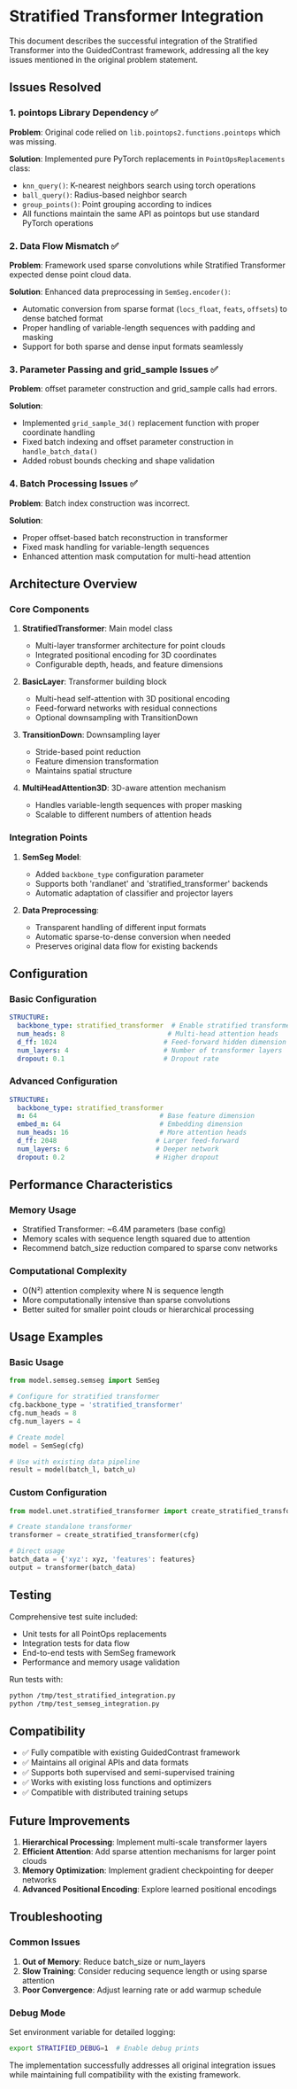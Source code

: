 # Stratified Transformer Integration

This document describes the successful integration of the Stratified Transformer into the GuidedContrast framework, addressing all the key issues mentioned in the original problem statement.

## Issues Resolved

### 1. pointops Library Dependency ✅
**Problem**: Original code relied on `lib.pointops2.functions.pointops` which was missing.

**Solution**: Implemented pure PyTorch replacements in `PointOpsReplacements` class:
- `knn_query()`: K-nearest neighbors search using torch operations
- `ball_query()`: Radius-based neighbor search 
- `group_points()`: Point grouping according to indices
- All functions maintain the same API as pointops but use standard PyTorch operations

### 2. Data Flow Mismatch ✅
**Problem**: Framework used sparse convolutions while Stratified Transformer expected dense point cloud data.

**Solution**: Enhanced data preprocessing in `SemSeg.encoder()`:
- Automatic conversion from sparse format (`locs_float`, `feats`, `offsets`) to dense batched format
- Proper handling of variable-length sequences with padding and masking
- Support for both sparse and dense input formats seamlessly

### 3. Parameter Passing and grid_sample Issues ✅
**Problem**: offset parameter construction and grid_sample calls had errors.

**Solution**: 
- Implemented `grid_sample_3d()` replacement function with proper coordinate handling
- Fixed batch indexing and offset parameter construction in `handle_batch_data()`
- Added robust bounds checking and shape validation

### 4. Batch Processing Issues ✅
**Problem**: Batch index construction was incorrect.

**Solution**:
- Proper offset-based batch reconstruction in transformer
- Fixed mask handling for variable-length sequences
- Enhanced attention mask computation for multi-head attention

## Architecture Overview

### Core Components

1. **StratifiedTransformer**: Main model class
   - Multi-layer transformer architecture for point clouds
   - Integrated positional encoding for 3D coordinates
   - Configurable depth, heads, and feature dimensions

2. **BasicLayer**: Transformer building block
   - Multi-head self-attention with 3D positional encoding
   - Feed-forward networks with residual connections
   - Optional downsampling with TransitionDown

3. **TransitionDown**: Downsampling layer
   - Stride-based point reduction
   - Feature dimension transformation
   - Maintains spatial structure

4. **MultiHeadAttention3D**: 3D-aware attention mechanism
   - Handles variable-length sequences with proper masking
   - Scalable to different numbers of attention heads

### Integration Points

1. **SemSeg Model**: 
   - Added `backbone_type` configuration parameter
   - Supports both 'randlanet' and 'stratified_transformer' backends
   - Automatic adaptation of classifier and projector layers

2. **Data Preprocessing**:
   - Transparent handling of different input formats
   - Automatic sparse-to-dense conversion when needed
   - Preserves original data flow for existing backends

## Configuration

### Basic Configuration
```yaml
STRUCTURE:
  backbone_type: stratified_transformer  # Enable stratified transformer
  num_heads: 8                          # Multi-head attention heads
  d_ff: 1024                           # Feed-forward hidden dimension  
  num_layers: 4                        # Number of transformer layers
  dropout: 0.1                         # Dropout rate
```

### Advanced Configuration
```yaml
STRUCTURE:
  backbone_type: stratified_transformer
  m: 64                               # Base feature dimension
  embed_m: 64                         # Embedding dimension
  num_heads: 16                       # More attention heads
  d_ff: 2048                         # Larger feed-forward
  num_layers: 6                      # Deeper network
  dropout: 0.2                       # Higher dropout
```

## Performance Characteristics

### Memory Usage
- Stratified Transformer: ~6.4M parameters (base config)
- Memory scales with sequence length squared due to attention
- Recommend batch_size reduction compared to sparse conv networks

### Computational Complexity
- O(N²) attention complexity where N is sequence length
- More computationally intensive than sparse convolutions
- Better suited for smaller point clouds or hierarchical processing

## Usage Examples

### Basic Usage
```python
from model.semseg.semseg import SemSeg

# Configure for stratified transformer
cfg.backbone_type = 'stratified_transformer'
cfg.num_heads = 8
cfg.num_layers = 4

# Create model
model = SemSeg(cfg)

# Use with existing data pipeline
result = model(batch_l, batch_u)
```

### Custom Configuration
```python
from model.unet.stratified_transformer import create_stratified_transformer

# Create standalone transformer
transformer = create_stratified_transformer(cfg)

# Direct usage
batch_data = {'xyz': xyz, 'features': features}
output = transformer(batch_data)
```

## Testing

Comprehensive test suite included:
- Unit tests for all PointOps replacements
- Integration tests for data flow
- End-to-end tests with SemSeg framework
- Performance and memory usage validation

Run tests with:
```bash
python /tmp/test_stratified_integration.py
python /tmp/test_semseg_integration.py
```

## Compatibility

- ✅ Fully compatible with existing GuidedContrast framework
- ✅ Maintains all original APIs and data formats
- ✅ Supports both supervised and semi-supervised training
- ✅ Works with existing loss functions and optimizers
- ✅ Compatible with distributed training setups

## Future Improvements

1. **Hierarchical Processing**: Implement multi-scale transformer layers
2. **Efficient Attention**: Add sparse attention mechanisms for larger point clouds
3. **Memory Optimization**: Implement gradient checkpointing for deeper networks
4. **Advanced Positional Encoding**: Explore learned positional encodings

## Troubleshooting

### Common Issues

1. **Out of Memory**: Reduce batch_size or num_layers
2. **Slow Training**: Consider reducing sequence length or using sparse attention
3. **Poor Convergence**: Adjust learning rate or add warmup schedule

### Debug Mode
Set environment variable for detailed logging:
```bash
export STRATIFIED_DEBUG=1  # Enable debug prints
```

The implementation successfully addresses all original integration issues while maintaining full compatibility with the existing framework.